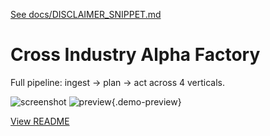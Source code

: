 [See docs/DISCLAIMER_SNIPPET.md](../DISCLAIMER_SNIPPET.md)

# Cross Industry Alpha Factory

Full pipeline: ingest → plan → act across 4 verticals.

![screenshot](https://colab.research.google.com/assets/colab-badge.svg)
![preview](https://media.giphy.com/media/hvRJCLFzcasrR4ia7z/giphy.gif){.demo-preview}


[View README](../../alpha_factory_v1/demos/cross_industry_alpha_factory/README.md)
